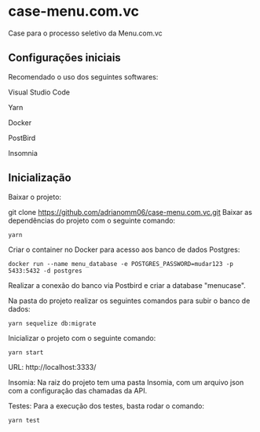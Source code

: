 # case-menu.com.vc
Case para o processo seletivo da Menu.com.vc

## Configurações iniciais
Recomendado o uso dos seguintes softwares:

Visual Studio Code

Yarn

Docker

PostBird

Insomnia

## Inicialização
Baixar o projeto:

git clone https://github.com/adrianomm06/case-menu.com.vc.git
Baixar as dependências do projeto com o seguinte comando:

```yarn```

Criar o container no Docker para acesso aos banco de dados Postgres:

```docker run --name menu_database -e POSTGRES_PASSWORD=mudar123 -p 5433:5432 -d postgres```

Realizar a conexão do banco via Postbird e criar a database "menucase".

Na pasta do projeto realizar os seguintes comandos para subir o banco de dados:

```yarn sequelize db:migrate```

Inicializar o projeto com o seguinte comando:

```yarn start```

URL: http://localhost:3333/

Insomia:
Na raiz do projeto tem uma pasta Insomia, com um arquivo json com a configuração das chamadas da API.

Testes:
Para a execução dos testes, basta rodar o comando:

```yarn test```
